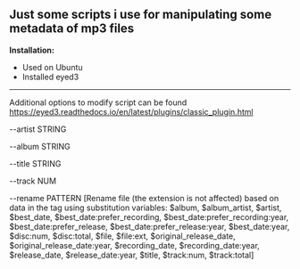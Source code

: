 Just some scripts i use for manipulating some metadata of mp3 files
--------------------------------------------------------------------------
**Installation:**

- Used on Ubuntu
- Installed eyed3

-------------------------------------------------------------------------
Additional options to modify script can be found https://eyed3.readthedocs.io/en/latest/plugins/classic_plugin.html

--artist STRING

--album STRING

--title STRING

--track NUM

--rename PATTERN        [Rename file (the extension is not affected) based on data in the tag using substitution variables: $album, $album_artist, $artist,
                        $best_date, $best_date:prefer_recording, $best_date:prefer_recording:year, $best_date:prefer_release,
                        $best_date:prefer_release:year, $best_date:year, $disc:num, $disc:total, $file, $file:ext, $original_release_date,
                        $original_release_date:year, $recording_date, $recording_date:year, $release_date, $release_date:year, $title, $track:num,
                        $track:total]

